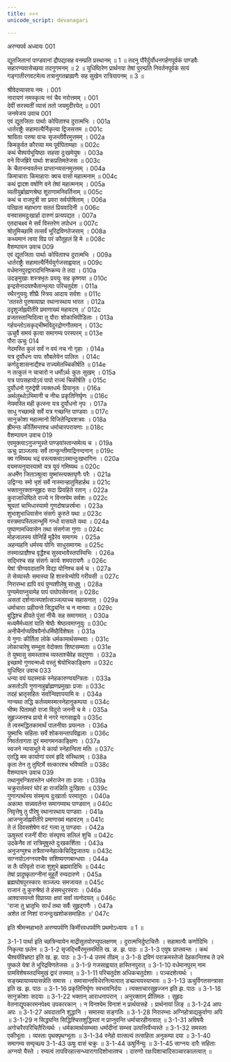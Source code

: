 ```yaml
---
title: ००१
unicode_script: devanagari

---
```



अरण्यपर्व
अध्यायः 001

द्यूतजितानां पाण्डवानां द्रौपद्यासह वनम्प्रति प्रस्थानम् ॥ 1 ॥ तदनु पौरैर्दुर्योधनगर्हणपूर्वकं पाण्डवैः सहारण्यवासेच्छया तदनुगमनम् ॥ 2 ॥ युधिष्ठिरेण प्रार्थनया तेषां पुरम्प्रति निवर्तनपूर्वकं सायं गङ्गातीरगवटमेत्य तत्रानुगतब्राह्मणैः सह सुखेन रात्रियापनम् ॥ 3 ॥

श्रीवेदव्यासाय नमः ।	001  
नारायणं नमस्कृत्य नरं चैव नरोत्तमम् ।	001  
देवीं सरस्वतीं व्यासं ततो जयमुदीरयेत् ॥	001  
जनमेजय उवाच	001  
एवं द्यूतजिताः पार्थाः कोपिताश्च दुरात्मभिः ।	001a  
धार्तराष्ट्रैः सहामात्यैर्निकृत्या द्विजसत्तम ॥	001c  
श्राविताः परुषा वाचः सृजन्तीर्वैरमुत्तमम् ।	002a  
किमकुर्वत कौरव्या मम पूर्वपितामहाः ॥	002c  
कथं चैश्वर्यभूयिष्ठाः सहसा दुःखमेयुषः ।	003a  
वने विजह्रिरे पार्थाः शक्रप्रतिमतेजसः ॥	003c  
के चैतानन्ववर्तन्त प्राप्तान्व्यसनमुत्तमम् ।	004a  
किमाचाराः किमाहाराः क्वच वासो महात्मनाम् ॥	004c  
कथं द्वादश वर्षाणि वने तेषां महात्मनाम् ।	005a  
व्यतीयुर्ब्राह्मणश्रेष्ठ शूराणामनिवर्तिनाम् ॥	005c  
कथं च राजपुत्री सा प्रवरा सर्वयोषिताम् ।	006a  
पतिव्रता महाभागा सततं प्रियवादिनी ॥	006c  
वनवासमदुःखार्हा दारुणं प्रत्यपद्यत ।	007a  
एतदाचक्ष्व मे सर्वं विस्तरेण तपोधन ॥	007c  
श्रोतुमिच्छामि तत्सर्वं भूरिद्रविणतेजसाम् ।	008a  
कथ्यमानं त्वया विप्र परं कौतूहलं हि मे ॥	008c  
वैशम्पायन उवाच 	009  
एवं द्यूतजिताः पार्थाः कोपिताश्च दुरात्मभिः ।	009a  
धार्तराष्ट्रैः सहामात्यैर्निर्ययुर्गजसाह्वयात् ॥	009c  
वर्धमानपुरद्वारादभिनिष्क्रम्य ते तदा ।	010a  
उदङ्मुखाः शस्त्रभृतः प्रययुः सह कृष्णया ॥	010c  
इन्द्रसेनादयश्चैतान्भृत्याः परिचतुर्दश ।	011a  
रथैरनुययुः शीघ्रैः स्त्रिय आदाय सर्वशः ॥	011c  
\'ततस्ते पुरुषव्याघ्रा रथानास्थाय भारत ।	012a  
ददृशुर्जाह्नवीतीरे प्रमाणाख्यं महावटम् ॥\'	012c  
व्रजतस्तान्विदित्वा तु पौराः शोकाभिपीडिताः ।	013a  
गर्हयन्तोऽसकृद्भीष्मविदुरद्रोणगौतमान् ।	013c  
ऊचुर्वै समयं कृत्वा समागम्य परस्परम् ॥	013e  
पौरा ऊचुः 	014  
नेदमस्ति कुलं सर्वं न वयं नच नो गृहाः ।	014a  
यत्र दुर्योधनः पापः सौबलेयेन पालितः ।	014c  
कर्णदुःशासनाद्यैश्च राज्यमेतच्चिकीर्षति ॥	014e  
न तत्कुलं न चाचारो न धर्मोऽर्थः कुतः सुखम् ।	015a  
यत्र पापसहायोऽयं पापो राज्यं चिकीर्षति ॥	015c  
दुर्योधनो गुरुद्वेषी त्यक्तधर्मः प्रियानृतः ।	016a  
अर्थलुब्धोऽभिमानी च नीचः प्रकृतिनिर्घृणः ॥	016c  
नेयमस्ति मही कृत्स्ना यत्र दुर्योधनो नृपः ।	017a  
साधु गच्छामहे सर्वे यत्र गच्छन्ति पाण्डवाः ॥	017c  
सानुक्रोशा महात्मानो विजितेन्द्रियशत्रवः ।	018a  
ह्रीमन्तः कीर्तिमन्तश्च धर्माचारपरायणाः ॥	018c  
वैशम्पायन उवाच 	019  
एवमुक्त्वाऽनुजग्मुस्ते पाण्डवांस्तान्समेत्य च ।	019a  
ऊचुः प्राञ्जलयः सर्वे तान्कुन्तीमाद्रिनन्दनान् ॥	019c  
क्व गमिष्यथ भद्रं वस्त्यक्त्वाऽस्मान्दुःखभागिनः ।	020a  
वयमप्यनुयास्यामो यत्र यूयं गमिष्यथ ॥	020c  
अधर्मेण जिताञ्श्रुत्वा युष्मांस्त्यक्तघृणैः परैः ।	021a  
उद्विग्नाः स्मो भृशं सर्वे नास्मान्हातुमिहार्हथ ॥	021c  
भक्तानुरक्तान्सुहृदः सदा प्रियहिते रतान् ।	022a  
कुराजाधिष्ठिते राज्ये न विनश्येम सर्वशः ॥	022c  
श्रूयतां चाभिधास्यामो गुणदोषान्नरर्षभाः ।	023a  
शुभाशुभाधिवासेन संसर्गः कुरुते यथा ॥	023c  
वस्त्रमापस्तिलान्भूमिं गन्धो वासयते यथा ।	024a  
पुष्पाणामधिवासेन तथा संसर्गजा गुणाः ॥	024c  
मोहजालस्य योनिर्हि मूढैरेव समागमः ।	025a  
अहन्यहनि धर्मस्य योनिः साधुसमागमः ॥	025c  
तस्मात्प्राज्ञैश्च वृद्धैश्च सुस्वभावैस्तपस्विभिः ।	026a  
सद्भिश्च सह संसर्गः कार्यः शमपरायणैः ॥	026c  
येषां त्रीण्यवदातानि विद्या योनिश्च कर्म च ।	027a  
ते सेव्यास्तैः समास्या हि शास्त्रेभ्योपि गरीयसी ॥	027c  
निरारम्भा ह्यपि वयं पुण्यशीलेषु साधुषु ।	028a  
पुण्यमेवाप्नुयामेह पापं पापोपसेवनात् ॥	028c  
असतां दर्शनात्स्पर्शात्सञ्जल्पाच्च सहासनात् ।	029a  
धर्माचाराः प्रहीयन्ते सिद्ध्यन्ति च न मानवाः ॥	029c  
बुद्धिश्च हीयते पुंसां नीचैः सह समागमात् ।	030a  
मध्यमैर्मध्यतां याति श्रेष्ठैः श्रेष्ठत्वमाप्नुयुः ॥	030c  
अनीचैर्नाप्यविषयैर्नाधर्मिष्ठैर्विशेषतः ।	031a  
ये गुणाः कीर्तिता लोके धर्मकामार्थसम्भवाः ।	031c  
लोकाचारेषु सम्भूता वेदोक्ताः शिष्टसम्मताः ॥	031e  
ते युष्मासु समस्ताश्च व्यस्ताश्चैवेह सद्गुणाः ।	032a  
इच्छामो गुणवन्मध्ये वस्तुं श्रेयोभिकाङ्क्षिणः ॥	032c  
युधिष्ठिर उवाच 	033  
धन्या वयं यदस्माकं स्नेहकारुण्ययन्त्रिताः ।	033a  
असतोऽपि गुणानाहुर्ब्राह्मणप्रमुखाः प्रजाः ॥	033c  
तदहं भ्रातृसहितः सर्वान्विज्ञापयामि वः ।	034a  
नान्यथा तद्धि कर्तव्यमस्मत्स्नेहानुकम्पया ॥	034c  
भीष्मः पितामहो राजा विदुरो जननी च मे ।	035a  
सुहृज्जनश्च प्रायो मे नगरे नागसाह्वये ॥	035c  
ते त्वस्मद्धितकामार्थं पालनीयाः प्रयत्नतः ।	036a  
युष्माभिः सहिताः सर्वे शोकसन्तापविह्वलाः ॥	036c  
निवर्ततागता दूरं ममागमनकाङ्क्षिणः ।	037a  
स्वजने न्यासभूते मे कार्या स्नेहान्विता मतिः ॥	037c  
एतद्धि मम कार्याणां परमं हृदि संस्थितम् ।	038a  
कृता तेन तु तुष्टिर्मे सत्कारश्च भविष्यति ॥	038c  
वैशम्पायन उवाच 	039  
तथानुमन्त्रितास्तेन धर्मराजेन ताः प्रजाः ।	039a  
चक्रुरार्तस्वरं घोरं हा राजन्निति दुःखिताः ॥	039c  
गुणान्पार्थस्य संस्मृत्य दुःखार्ताः परमातुराः ।	040a  
अकामाः सन्न्यवर्तन्त समागम्याथ पाण्डवान् ॥	040c  
निवृत्तेषु तु पौरेषु रथानास्थाय पाण्डवाः ।	041a  
आजग्मुर्जाह्नवीतीरे प्रमाणाख्यं महावटम् ॥	041c  
ते तं दिवसशेषेण वटं गत्वा तु पाण्डवाः ।	042a  
ऊषुस्तां रजनीं वीराः संस्पृश्य सलिलं शुचि ॥	042c  
उदकेनैव तां रात्रिमूषुस्ते दुःखकर्शिताः ।	043a  
अनुजग्मुश्च तत्रैतान्स्नेहात्केचिद्द्विजातयः ॥	043c  
साग्नयोऽनग्नयश्चैव सशिष्यगणबान्धवाः ।	044a  
स तैः परिवृतो राजा शुशुभे ब्रह्मवादिभिः ॥	044c  
तेषां प्रादुष्कृताग्नीनां मुहूर्ते रम्यदारुणे ।	045a  
ब्रह्मघोषपुरस्कारः सञ्जल्पः समजायत ॥	045c  
राजानं तु कुरुश्रेष्ठं ते हंसमधुरस्वराः ।	046a  
आश्वासयन्तो विप्राग्र्याः क्षपां सर्वां व्यनोदयत् ॥	046c  
\'राजा तु भ्रातृभिः सार्धं तथा सर्वैः सुहृद्गणैः ।	047a  
अशेत तां निशां राजन्दुःखशोकसमाहितः ॥\'	047c  
	
इति श्रीमन्महाभाते अरण्यपर्वणि किर्मीरवधपर्वणि प्रथमोऽध्यायः ॥ 1 ॥

3-1-1 पार्था इति च्छत्रिन्यायेन माद्रीसुतयोरप्युपलक्षणम् । दुरात्मभिर्दुष्टचित्तैः । सहामात्यैः कर्णादिभिः । निकृत्या छलेन ॥ 
3-1-2 सृजद्भिर्वैरमुत्तममिति ख. ङ. झ. पाठः ॥ 3-1-3 एयुषः प्राप्तवन्तः । कथं चैश्वर्यविभ्रष्टा इति ख. झ. पाठः ॥ 
3-1-4 उत्तमं तीव्रम् ॥
 3-1-8 द्रविणं पराक्रमस्तेजो देहकान्तिश्च ते उभे पुष्कले येषां ते भूरिद्रविणतेजसः ॥
 3-1-9 गजसाह्वयात् हास्तिनपुरात् ॥
 3-1-10 वर्धमानपुरम् नाम ग्रामविशेषस्तदभिमुखं द्वारं तस्मात् ॥
 3-1-11 परिचतुर्दश अधिकचतुर्दशाः । पञ्चदशेत्यर्थः । सङ्ख्यायाव्ययासन्नेति समासः । समासान्तविधेरनित्यत्वात् डच्प्रत्ययस्याभावः ॥ 
3-1-13 ऊचुर्विगतसन्त्रासा इति ख. झ. पाठः ॥ 
3-1-16 प्रकृतिनिर्घृणः स्वभावनिर्दयः । त्यक्ताचारसुहृज्जन इति झ. पाठः ॥ 
3-1-18 सानुक्रोशाः सदयाः ॥
 3-1-22 भक्तान् आराधनापरान् । अनुरक्तान् प्रीतिमतः । सुहृदः वेतनाद्युपकारमनपेक्ष्य उपकारकान् । न विनश्येम विनाशं न प्रार्थयासहे । प्रार्थनायां लिङ् ॥
 3-1-24 आपः अपः ॥ 
3-1-27 अवदातानि शुद्धानि । समास्या सङ्गतिः ॥
 3-1-28 निरारम्भाः अग्निहोत्राद्यकुर्वाणा अपि ॥ 
3-1-29 न सिद्ध्यन्ति सिद्धिश्चित्तशुद्धिस्तां न प्राप्नुवन्ति धर्माचारहीनत्वात् ॥ 
3-1-31 अविषयैः अगोचरैरपरिचितैरित्यर्थः । धर्मकामार्थसम्भवाः धर्मादीनां सम्भव उत्पत्तिर्येभ्यस्ते ॥ 
3-1-32 समस्ताः एकीभूताः । व्यस्ताः पृथक्पृथग्भूताः ॥
 3-1-34 स्नेहो वात्सल्यं तत्सहिता अनुकम्पा दया ॥ 
3-1-40 समागम्य सम्पृच्छ्य 3-1-43 ऊषुः वासं चक्रुः ॥ 3-1-44 ऊषुर्निन्युः ॥
 3-1-45 साग्नयः दारैः सहिताः अग्नयो यैस्ते । रम्यत्वं तापविरहात्सन्ध्यारागादिशोभातश्च । दारुणो रक्षःपिशाचादिसञ्चारकालत्वात् ॥